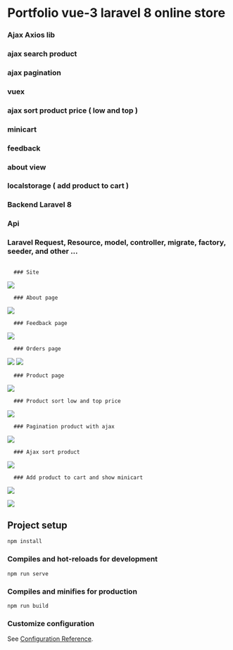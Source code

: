 # Portfolio vue-3 laravel 8 online store

### Ajax Axios lib
### ajax search product
### ajax pagination
### vuex 
### ajax sort product price ( low and top )
### minicart
### feedback
### about view
### localstorage ( add product to cart )
### Backend Laravel 8
### Api
### Laravel Request, Resource, model, controller, migrate, factory, seeder,  and other ...

```

````

```
  ### Site
```

![](screenshots/vue3_site.png)

```
  ### About page
```

![](screenshots/vue3_site_about.png)

```
  ### Feedback page
```

![](screenshots/vue3_site_feedback.png)


```
  ### Orders page
```

![](screenshots/vue3_site_orders.png)
![](screenshots/vue3_site_orders_second.png)


```
  ### Product page
```

![](screenshots/vue3_site_product_view.png)


```
  ### Product sort low and top price
```
![](screenshots/vue3_site_sort_product.png)


```
  ### Pagination product with ajax
```

![](screenshots/vue3_site_ajax_pagination.png)



```
  ### Ajax sort product
```

![](screenshots/vue3_site_ajax_search_product.png)

```
  ### Add product to cart and show minicart
```

![](screenshots/vue3_site_minicart.png)

![](screenshots/vue3_site_minicart_second.png)




## Project setup
```
npm install
```

### Compiles and hot-reloads for development
```
npm run serve
```

### Compiles and minifies for production
```
npm run build
```

### Customize configuration
See [Configuration Reference](https://cli.vuejs.org/config/).
